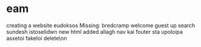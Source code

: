 # eam #
creating a website eudoksos
Missing:
bredcramp
welcome guest up
search
sundesh istoselidwn
new html added
allagh nav kai fouter sta upoloipa
asxetoi fakeloi delete\nn
